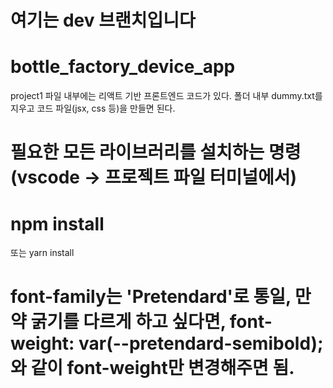 # 여기는 dev 브랜치입니다

# bottle_factory_device_app

project1 파일 내부에는 리액트 기반 프론트엔드 코드가 있다.
폴더 내부 dummy.txt를 지우고 코드 파일(jsx, css 등)을 만들면 된다.

# 필요한 모든 라이브러리를 설치하는 명령 (vscode -> 프로젝트 파일 터미널에서)
# npm install
또는 yarn install

# font-family는 'Pretendard'로 통일, 만약 굵기를 다르게 하고 싶다면, font-weight: var(--pretendard-semibold);와 같이 font-weight만 변경해주면 됨.
